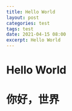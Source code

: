 ```yaml
---
title: Hello World
layout: post
categories: test
tags: test
date: 2021-04-15 08:00
excerpt: Hello World
---
```


# Hello World
# 你好，世界
